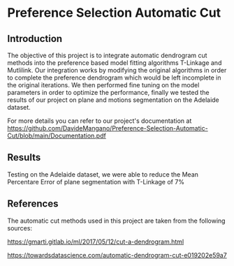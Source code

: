# Preference Selection Automatic Cut


## Introduction

The objective of this project is to integrate automatic dendrogram cut methods into the preference based model fitting algorithms T-Linkage and Mutlilink.
Our integration works by modifying the original algorithms in order to complete the preference dendrogram which would be left incomplete in the original iterations. 
We then performed fine tuning on the model parameters in order to optimize the performance, finally we tested the results of our project on plane and motions segmentation on the Adelaide dataset.

For more details you can refer to our project's documentation at https://github.com/DavideMangano/Preference-Selection-Automatic-Cut/blob/main/Documentation.pdf


## Results
Testing on the Adelaide dataset, we were able to reduce the Mean Percentare Error of plane segmentation with T-Linkage of 7%

## References

The automatic cut methods used in this project are taken from the following sources:

https://gmarti.gitlab.io/ml/2017/05/12/cut-a-dendrogram.html

https://towardsdatascience.com/automatic-dendrogram-cut-e019202e59a7
